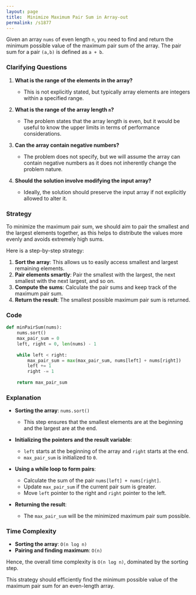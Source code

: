```yaml
---
layout: page
title:  Minimize Maximum Pair Sum in Array-out
permalink: /s1877
---
```


Given an array `nums` of even length `n`, you need to find and return the minimum possible value of the maximum pair sum of the array. The pair sum for a pair `(a,b)` is defined as `a + b`.

### Clarifying Questions

1. **What is the range of the elements in the array?**
   - This is not explicitly stated, but typically array elements are integers within a specified range.
   
2. **What is the range of the array length `n`?**
   - The problem states that the array length is even, but it would be useful to know the upper limits in terms of performance considerations.

3. **Can the array contain negative numbers?**
   - The problem does not specify, but we will assume the array can contain negative numbers as it does not inherently change the problem nature.

4. **Should the solution involve modifying the input array?**
   - Ideally, the solution should preserve the input array if not explicitly allowed to alter it.

### Strategy

To minimize the maximum pair sum, we should aim to pair the smallest and the largest elements together, as this helps to distribute the values more evenly and avoids extremely high sums. 

Here is a step-by-step strategy:
1. **Sort the array**: This allows us to easily access smallest and largest remaining elements.
2. **Pair elements smartly**: Pair the smallest with the largest, the next smallest with the next largest, and so on.
3. **Compute the sums**: Calculate the pair sums and keep track of the maximum pair sum.
4. **Return the result**: The smallest possible maximum pair sum is returned.

### Code

```python
def minPairSum(nums):
    nums.sort()
    max_pair_sum = 0
    left, right = 0, len(nums) - 1
    
    while left < right:
        max_pair_sum = max(max_pair_sum, nums[left] + nums[right])
        left += 1
        right -= 1
    
    return max_pair_sum
```

### Explanation
- **Sorting the array**: `nums.sort()`
  - This step ensures that the smallest elements are at the beginning and the largest are at the end.
  
- **Initializing the pointers and the result variable**:
  - `left` starts at the beginning of the array and `right` starts at the end.
  - `max_pair_sum` is initialized to `0`.

- **Using a while loop to form pairs**:
  - Calculate the sum of the pair `nums[left] + nums[right]`.
  - Update `max_pair_sum` if the current pair sum is greater.
  - Move `left` pointer to the right and `right` pointer to the left.

- **Returning the result**:
  - The `max_pair_sum` will be the minimized maximum pair sum possible.

### Time Complexity

- **Sorting the array**: `O(n log n)`
- **Pairing and finding maximum**: `O(n)`

Hence, the overall time complexity is `O(n log n)`, dominated by the sorting step.

This strategy should efficiently find the minimum possible value of the maximum pair sum for an even-length array.